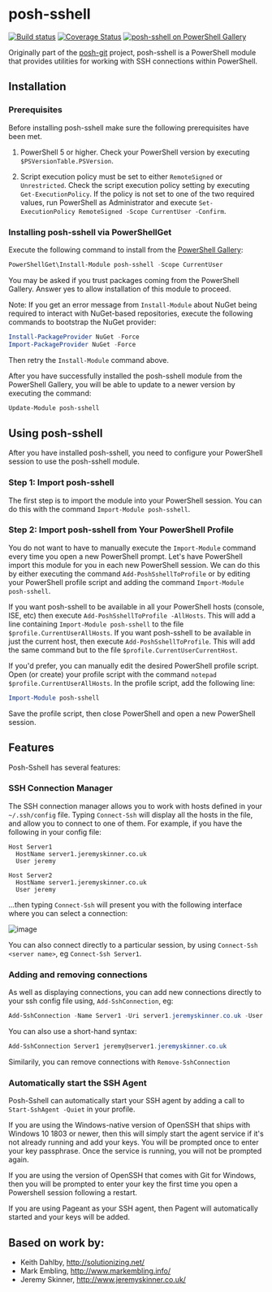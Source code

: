 # posh-sshell
[![Build status](https://ci.appveyor.com/api/projects/status/e7t4cexf6xx33qv3?svg=true)](https://ci.appveyor.com/project/JeremySkinner/posh-sshell) 
[![Coverage Status](https://coveralls.io/repos/github/dahlbyk/posh-sshell/badge.svg?branch=master)](https://coveralls.io/github/dahlbyk/posh-sshell?branch=master) 
[![posh-sshell on PowerShell Gallery](https://img.shields.io/powershellgallery/dt/posh-sshell.svg)](https://www.powershellgallery.org/packages/posh-sshell/)

Originally part of the [posh-git](https://github.com/dahlbyk/posh-git) project, posh-sshell is a PowerShell module that provides utilities for working with SSH connections within PowerShell.

## Installation
### Prerequisites
Before installing posh-sshell make sure the following prerequisites have been met.

1. PowerShell 5 or higher. Check your PowerShell version by executing `$PSVersionTable.PSVersion`.

2. Script execution policy must be set to either `RemoteSigned` or `Unrestricted`.
   Check the script execution policy setting by executing `Get-ExecutionPolicy`.
   If the policy is not set to one of the two required values, run PowerShell as Administrator and execute `Set-ExecutionPolicy RemoteSigned -Scope CurrentUser -Confirm`.

### Installing posh-sshell via PowerShellGet
Execute the following command to install from the [PowerShell Gallery](https://www.powershellgallery.com/):

```powershell
PowerShellGet\Install-Module posh-sshell -Scope CurrentUser
```
You may be asked if you trust packages coming from the PowerShell Gallery. Answer yes to allow installation of this module to proceed.

Note: If you get an error message from `Install-Module` about NuGet being required to interact with NuGet-based repositories, execute the following commands to bootstrap the NuGet provider:
```powershell
Install-PackageProvider NuGet -Force
Import-PackageProvider NuGet -Force
```
Then retry the `Install-Module` command above.

After you have successfully installed the posh-sshell module from the PowerShell Gallery, you will be able to update to a newer version by executing the command:
```powershell
Update-Module posh-sshell
```

## Using posh-sshell
After you have installed posh-sshell, you need to configure your PowerShell session to use the posh-sshell module.

### Step 1: Import posh-sshell
The first step is to import the module into your PowerShell session.
You can do this with the command `Import-Module posh-sshell`.

### Step 2: Import posh-sshell from Your PowerShell Profile
You do not want to have to manually execute the `Import-Module` command every time you open a new PowerShell prompt.
Let's have PowerShell import this module for you in each new PowerShell session.
We can do this by either executing the command `Add-PoshSshellToProfile` or by editing your PowerShell profile script and adding the command `Import-Module posh-sshell`.

If you want posh-sshell to be available in all your PowerShell hosts (console, ISE, etc) then execute `Add-PoshSshellToProfile -AllHosts`.
This will add a line containing `Import-Module posh-sshell` to the file `$profile.CurrentUserAllHosts`.
If you want posh-sshell to be available in just the current host, then execute `Add-PoshSshellToProfile`.
This will add the same command but to the file `$profile.CurrentUserCurrentHost`.

If you'd prefer, you can manually edit the desired PowerShell profile script.
Open (or create) your profile script with the command `notepad $profile.CurrentUserAllHosts`.
In the profile script, add the following line:
```powershell
Import-Module posh-sshell
```
Save the profile script, then close PowerShell and open a new PowerShell session.

## Features

Posh-Sshell has several features:

### SSH Connection Manager

The SSH connection manager allows you to work with hosts defined in your `~/.ssh/config` file. Typing `Connect-Ssh` will display all the hosts in the file, and allow you to connect to one of them. For example, if you have the following in your config file:

```
Host Server1
  HostName server1.jeremyskinner.co.uk
  User jeremy

Host Server2
  HostName server1.jeremyskinner.co.uk
  User jeremy
```

...then typing `Connect-Ssh` will present you with the following interface where you can select a connection:

![image](https://user-images.githubusercontent.com/90130/42387651-e0d90f7c-813a-11e8-90cf-cfdac885ce37.png)

You can also connect directly to a particular session, by using `Connect-Ssh <server name>`, eg `Connect-Ssh Server1`.

### Adding and removing connections

As well as displaying connections, you can add new connections directly to your ssh config file using, `Add-SshConnection`, eg:

```powershell
Add-SshConnection -Name Server1 -Uri server1.jeremyskinner.co.uk -User jeremy
```

You can also use a short-hand syntax:

```powershell
Add-SshConnection Server1 jeremy@server1.jeremyskinner.co.uk
```

Similarily, you can remove connections with `Remove-SshConnection`

### Automatically start the SSH Agent

Posh-Sshell can automatically start your SSH agent by adding a call to `Start-SshAgent -Quiet` in your profile. 

If you are using the Windows-native version of OpenSSH that ships with Windows 10 1803 or newer, then this will simply start the agent service if it's not already running and add your keys. You will be prompted once to enter your key passphrase. Once the service is running, you will not be prompted again.

If you are using the version of OpenSSH that comes with Git for Windows, then you will be prompted to enter your key the first time you open a Powershell session following a restart.

If you are using Pageant as your SSH agent, then Pagent will automatically started and your keys will be added.

## Based on work by:

 - Keith Dahlby, http://solutionizing.net/
 - Mark Embling, http://www.markembling.info/
 - Jeremy Skinner, http://www.jeremyskinner.co.uk/
